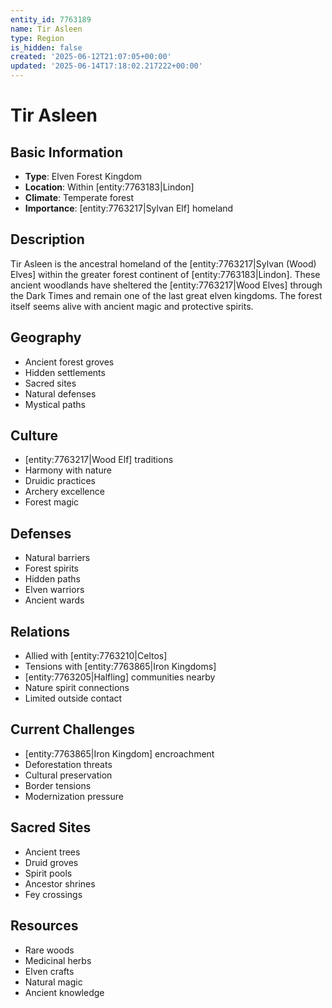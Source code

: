 ```yaml
---
entity_id: 7763189
name: Tir Asleen
type: Region
is_hidden: false
created: '2025-06-12T21:07:05+00:00'
updated: '2025-06-14T17:18:02.217222+00:00'
---
```


# Tir Asleen

## Basic Information

- **Type**: Elven Forest Kingdom
- **Location**: Within [entity:7763183|Lindon]
- **Climate**: Temperate forest
- **Importance**: [entity:7763217|Sylvan Elf] homeland

## Description

Tir Asleen is the ancestral homeland of the [entity:7763217|Sylvan (Wood) Elves] within the greater forest continent of [entity:7763183|Lindon]. These ancient woodlands have sheltered the [entity:7763217|Wood Elves] through the Dark Times and remain one of the last great elven kingdoms. The forest itself seems alive with ancient magic and protective spirits.

## Geography

- Ancient forest groves
- Hidden settlements
- Sacred sites
- Natural defenses
- Mystical paths

## Culture

- [entity:7763217|Wood Elf] traditions
- Harmony with nature
- Druidic practices
- Archery excellence
- Forest magic

## Defenses

- Natural barriers
- Forest spirits
- Hidden paths
- Elven warriors
- Ancient wards

## Relations

- Allied with [entity:7763210|Celtos]
- Tensions with [entity:7763865|Iron Kingdoms]
- [entity:7763205|Halfling] communities nearby
- Nature spirit connections
- Limited outside contact

## Current Challenges

- [entity:7763865|Iron Kingdom] encroachment
- Deforestation threats
- Cultural preservation
- Border tensions
- Modernization pressure

## Sacred Sites

- Ancient trees
- Druid groves
- Spirit pools
- Ancestor shrines
- Fey crossings

## Resources

- Rare woods
- Medicinal herbs
- Elven crafts
- Natural magic
- Ancient knowledge